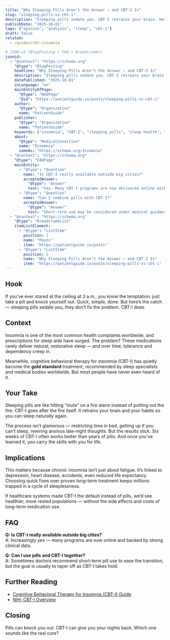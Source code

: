 ```yaml
---
title: "Why Sleeping Pills Aren’t the Answer — and CBT-I Is"
slug: "sleeping-pills-vs-cbt-i"
description: "Sleeping pills sedate you. CBT-I retrains your brain. Here’s why that difference matters."
publishDate: "2025-10-01"
tags: ["opinion", "analysis", "sleep", "cbt-i"]
draft: false
related:
  - /guides/cbt-insomnia

# JSON-LD (BlogPosting + FAQ + Breadcrumbs)
jsonLd:
  - "@context": "https://schema.org"
    "@type": "BlogPosting"
    headline: "Why Sleeping Pills Aren’t the Answer — and CBT-I Is"
    description: "Sleeping pills sedate you. CBT-I retrains your brain. Here’s why that difference matters."
    datePublished: "2025-10-01"
    inLanguage: "en"
    mainEntityOfPage:
      "@type": "WebPage"
      "@id": "https://patientguide.io/posts/sleeping-pills-vs-cbt-i"
    author:
      "@type": "Organization"
      name: "PatientGuide"
    publisher:
      "@type": "Organization"
      name: "PatientGuide"
    keywords: ["insomnia", "CBT-I", "sleeping pills", "sleep health", "opinion"]
    about:
      "@type": "MedicalCondition"
      name: "Insomnia"
      sameAs: "https://schema.org/Insomnia"
  - "@context": "https://schema.org"
    "@type": "FAQPage"
    mainEntity:
      - "@type": "Question"
        name: "Is CBT-I really available outside big cities?"
        acceptedAnswer:
          "@type": "Answer"
          text: "Yes. Many CBT-I programs are now delivered online with strong clinical evidence."
      - "@type": "Question"
        name: "Can I combine pills with CBT-I?"
        acceptedAnswer:
          "@type": "Answer"
          text: "Short-term use may be considered under medical guidance, but the goal is usually to taper as CBT-I takes hold."
  - "@context": "https://schema.org"
    "@type": "BreadcrumbList"
    itemListElement:
      - "@type": "ListItem"
        position: 1
        name: "Posts"
        item: "https://patientguide.io/posts"
      - "@type": "ListItem"
        position: 2
        name: "Why Sleeping Pills Aren’t the Answer — and CBT-I Is"
        item: "https://patientguide.io/posts/sleeping-pills-vs-cbt-i"
---
```



## Hook
If you’ve ever stared at the ceiling at 3 a.m., you know the temptation: just take a pill and knock yourself out. Quick, simple, done. But here’s the catch — sleeping pills sedate you, they don’t fix the problem. CBT-I does.

## Context
Insomnia is one of the most common health complaints worldwide, and prescriptions for sleep aids have surged. The problem? These medications rarely deliver natural, restorative sleep — and over time, tolerance and dependency creep in.  

Meanwhile, cognitive behavioral therapy for insomnia (CBT-I) has quietly become the **gold standard** treatment, recommended by sleep specialists and medical bodies worldwide. But most people have never even heard of it.

## Your Take
Sleeping pills are like hitting “mute” on a fire alarm instead of putting out the fire. CBT-I goes after the fire itself. It retrains your brain and your habits so you can sleep naturally again.  

The process isn’t glamorous — restricting time in bed, getting up if you can’t sleep, rewiring anxious late-night thoughts. But the results stick. Six weeks of CBT-I often works better than years of pills. And once you’ve learned it, you carry the skills with you for life.  

## Implications
This matters because chronic insomnia isn’t just about fatigue. It’s linked to depression, heart disease, accidents, even reduced life expectancy. Choosing quick fixes over proven long-term treatment keeps millions trapped in a cycle of sleeplessness.  

If healthcare systems made CBT-I the default instead of pills, we’d see healthier, more rested populations — without the side effects and costs of long-term medication use.  

## FAQ
**Q: Is CBT-I really available outside big cities?**  
A: Increasingly yes — many programs are now online and backed by strong clinical data.  

**Q: Can I use pills and CBT-I together?**  
A: Sometimes doctors recommend short-term pill use to ease the transition, but the goal is usually to taper off as CBT-I takes hold.  

## Further Reading
- [Cognitive Behavioral Therapy for Insomnia (CBT-I) Guide](/guides/cbt-insomnia)  
- [NIH: CBT-I Overview](https://www.nhlbi.nih.gov/health/cognitive-behavioral-therapy-insomnia)  

## Closing
Pills can knock you out. CBT-I can give you your nights back. Which one sounds like the real cure?  
